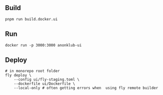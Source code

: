 ## Build
```shell
pnpm run build.docker.ui
```

## Run
```shell
docker run -p 3000:3000 anonklub-ui
```

## Deploy
```shell
# in monorepo root folder
fly deploy \
    --config ui/fly-staging.toml \
    --dockerfile ui/Dockerfile \
    --local-only # often getting errors when  using fly remote builder
```
